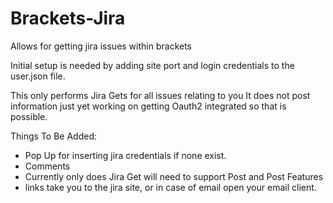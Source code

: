 Brackets-Jira
=============

Allows for getting jira issues within brackets

Initial setup is needed by adding site port and login credentials to the user.json file.

This only performs Jira Gets for all issues relating to you It does not post information just yet
working on getting Oauth2 integrated so that is possible.

Things To Be Added:

- Pop Up for inserting jira credentials if none exist.
- Comments
- Currently only does Jira Get will need to support Post and Post Features
- links take you to the jira site, or in case of email open your email client.
